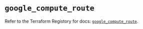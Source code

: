 # `google_compute_route`

Refer to the Terraform Registory for docs: [`google_compute_route`](https://registry.terraform.io/providers/hashicorp/google/4.74.0/docs/resources/compute_route).
